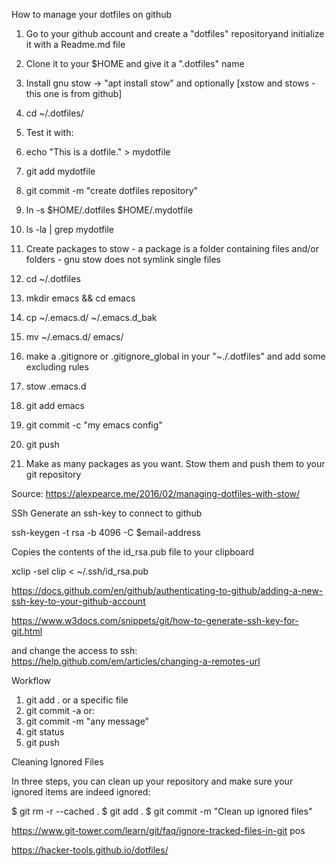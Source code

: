 
How to manage your dotfiles on github

1. Go to your github account and create a "dotfiles" repositoryand initialize it with a Readme.md file
2. Clone it to your $HOME and give it a ".dotfiles" name
3. Install gnu stow -> "apt install stow" and optionally [xstow and stows - this one is from github]
4. cd ~/.dotfiles/
5. Test it with:
6. echo "This is a dotfile." > mydotfile
7. git add mydotfile
8. git commit -m "create dotfiles repository"
9. ln -s $HOME/.dotfiles $HOME/.mydotfile 
10. ls -la | grep mydotfile

11. Create packages to stow - a package is a folder containing files and/or folders - gnu stow does not symlink single files
12. cd ~/.dotfiles 
13. mkdir emacs && cd emacs 
14. cp ~/.emacs.d/ ~/.emacs.d_bak
15. mv ~/.emacs.d/ emacs/
16. make a .gitignore or .gitignore_global in your "~./.dotfiles" and add some excluding rules
17. stow .emacs.d
18. git add emacs
19. git commit -c "my emacs config"
20. git push
21. Make as many packages as you want. Stow them and push them to your git repository

Source: https://alexpearce.me/2016/02/managing-dotfiles-with-stow/

SSh
Generate an ssh-key to connect to github

ssh-keygen -t rsa -b 4096 -C $email-address

Copies the contents of the id_rsa.pub file to your clipboard

xclip -sel clip < ~/.ssh/id_rsa.pub

https://docs.github.com/en/github/authenticating-to-github/adding-a-new-ssh-key-to-your-github-account

https://www.w3docs.com/snippets/git/how-to-generate-ssh-key-for-git.html

and change the access to ssh:
https://help.github.com/em/articles/changing-a-remotes-url

Workflow
1. git add .  or a specific file
2. git commit -a  or:
3. git commit -m "any message"
4. git status
5. git push

Cleaning Ignored Files

In three steps, you can clean up your repository and make sure your ignored items are indeed ignored:

$ git rm -r --cached .
$ git add .
$ git commit -m "Clean up ignored files"

https://www.git-tower.com/learn/git/faq/ignore-tracked-files-in-git
pos

https://hacker-tools.github.io/dotfiles/

